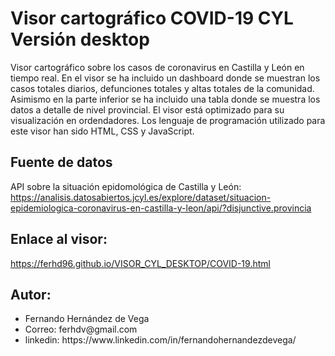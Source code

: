 # Visor cartográfico COVID-19 CYL Versión desktop
Visor cartográfico sobre los casos de coronavirus en Castilla y León en tiempo real. En el visor se ha incluido un dashboard donde se muestran los casos totales diarios, defunciones totales y altas totales de la comunidad. Asimismo en la parte inferior se ha incluido una tabla donde se muestra los datos a detalle de nivel provincial. El visor está optimizado para su visualización en ordendadores. Los lenguaje de programación utilizado para este visor han sido HTML, CSS y JavaScript.

## Fuente de datos 
API sobre la situación epidomológica de Castilla y León:
https://analisis.datosabiertos.jcyl.es/explore/dataset/situacion-epidemiologica-coronavirus-en-castilla-y-leon/api/?disjunctive.provincia

## Enlace al visor: 
https://ferhd96.github.io/VISOR_CYL_DESKTOP/COVID-19.html

## Autor: 
<ul>
<li>Fernando Hernández de Vega </li>
<li>Correo: ferhdv@gmail.com</li>
<li>linkedin: https://www.linkedin.com/in/fernandohernandezdevega/</li>
</ul>


